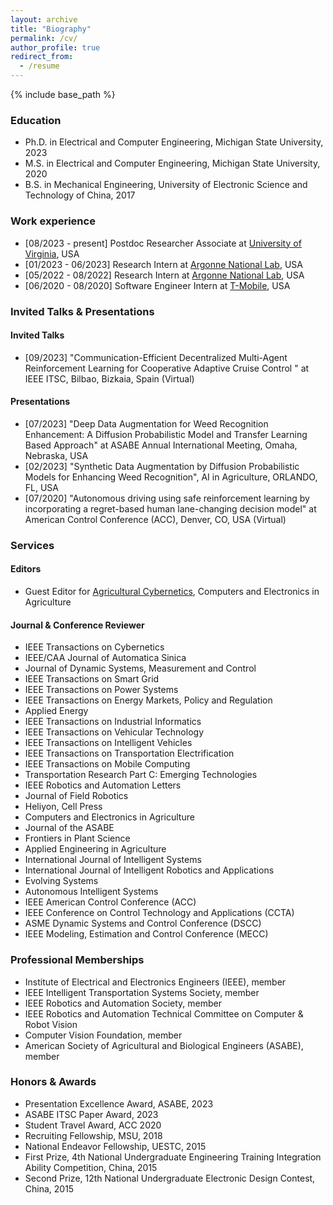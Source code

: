 ```yaml
---
layout: archive
title: "Biography"
permalink: /cv/
author_profile: true
redirect_from:
  - /resume
---
```


{% include base_path %}

### Education
- Ph.D. in Electrical and Computer Engineering, Michigan State University, 2023
- M.S. in Electrical and Computer Engineering, Michigan State University, 2020
- B.S. in Mechanical Engineering, University of Electronic Science and Technology of China, 2017


### Work experience
- [08/2023 - present] Postdoc Researcher Associate at [University of Virginia](https://www.virginia.edu/), USA
- [01/2023 - 06/2023] Research Intern at [Argonne National Lab](https://www.anl.gov/), USA
- [05/2022 - 08/2022] Research Intern at [Argonne National Lab](https://www.anl.gov/), USA
- [06/2020 - 08/2020] Software Engineer Intern at [T-Mobile](https://www.t-mobile.com/about-us), USA


### Invited Talks & Presentations
#### Invited Talks
- [09/2023] "Communication-Efficient Decentralized Multi-Agent Reinforcement Learning for Cooperative Adaptive Cruise Control " at IEEE ITSC, Bilbao, Bizkaia, Spain (Virtual)

#### Presentations
- [07/2023] "Deep Data Augmentation for Weed Recognition Enhancement: A Diffusion Probabilistic Model and Transfer Learning Based Approach" at ASABE Annual International Meeting, Omaha, Nebraska, USA
- [02/2023] "Synthetic Data Augmentation by Diffusion Probabilistic Models for Enhancing Weed Recognition", AI in Agriculture, ORLANDO, FL, USA
- [07/2020] "Autonomous driving using safe reinforcement learning by incorporating a regret-based human lane-changing decision model" at American Control Conference (ACC), Denver, CO, USA  (Virtual)

### Services
#### Editors
- Guest Editor for [Agricultural Cybernetics](https://www.sciencedirect.com/journal/computers-and-electronics-in-agriculture/special-issue/10VPBS35XNL), Computers and Electronics in Agriculture

#### Journal & Conference Reviewer
- IEEE Transactions on Cybernetics
- IEEE/CAA Journal of Automatica Sinica
- Journal of Dynamic Systems, Measurement and Control 
- IEEE Transactions on Smart Grid
- IEEE Transactions on Power Systems
- IEEE Transactions on Energy Markets, Policy and Regulation
- Applied Energy
- IEEE Transactions on Industrial Informatics
- IEEE Transactions on Vehicular Technology
- IEEE Transactions on Intelligent Vehicles
- IEEE Transactions on Transportation Electrification
- IEEE Transactions on Mobile Computing
- Transportation Research Part C: Emerging Technologies
- IEEE Robotics and Automation Letters
- Journal of Field Robotics
- Heliyon, Cell Press
- Computers and Electronics in Agriculture
- Journal of the ASABE
- Frontiers in Plant Science
- Applied Engineering in Agriculture
- International Journal of Intelligent Systems
- International Journal of Intelligent Robotics and Applications
- Evolving Systems
- Autonomous Intelligent Systems
- IEEE American Control Conference (ACC)
- IEEE Conference on Control Technology and Applications (CCTA)
- ASME Dynamic Systems and Control Conference (DSCC)
- IEEE Modeling, Estimation and Control Conference (MECC)

### Professional Memberships
- Institute of Electrical and Electronics Engineers (IEEE), member
- IEEE Intelligent Transportation Systems Society, member
- IEEE Robotics and Automation Society, member
- IEEE Robotics and Automation Technical Committee on Computer & Robot Vision
- Computer Vision Foundation, member
- American Society of Agricultural and Biological Engineers (ASABE), member


### Honors & Awards
- Presentation Excellence Award, ASABE, 2023
- ASABE ITSC Paper Award, 2023
- Student Travel Award, ACC 2020
- Recruiting Fellowship, MSU, 2018
- National Endeavor Fellowship, UESTC, 2015
- First Prize, 4th National Undergraduate Engineering Training Integration Ability Competition, China, 2015
- Second Prize, 12th National Undergraduate Electronic Design Contest, China, 2015
